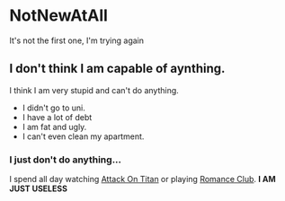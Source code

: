 # NotNewAtAll
It's not the first one, I'm trying again
## I don't think I am capable of aynthing.
I think I am very stupid and can't do anything.
* I didn't go to uni.
* I have a lot of debt
* I am fat and ugly.
* I can't even clean my apartment.
### I just don't do anything...
I spend all day watching [Attack On Titan](https://attackontitan.fandom.com/wiki/) or playing [Romance Club](https://romance-club.fandom.com/wiki/Romance_Club_Wiki).
**I AM JUST USELESS**

